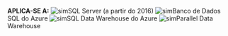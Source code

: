 <Token>**APLICA-SE A:** ![sim](media/yes.png)SQL Server (a partir do 2016) ![sim](media/yes.png)Banco de Dados SQL do Azure ![sim](media/yes.png)SQL Data Warehouse do Azure ![sim](media/yes.png)Parallel Data Warehouse </Token>
